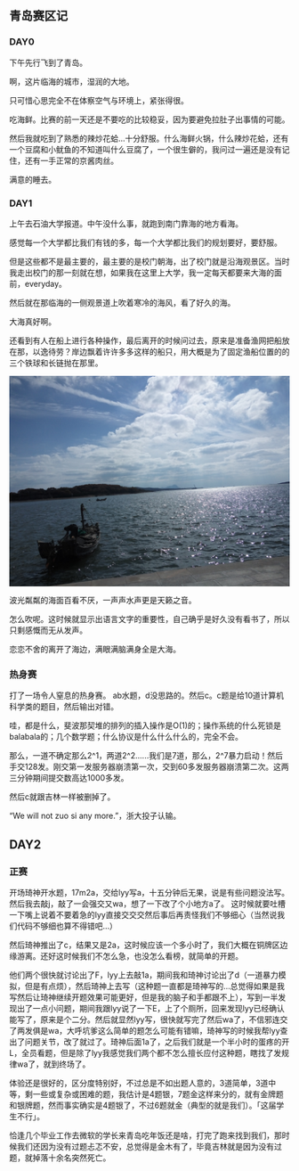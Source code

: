 ## 青岛赛区记

### DAY0

下午先行飞到了青岛。

啊，这片临海的城市，湿润的大地。

只可惜心思完全不在体察空气与环境上，紧张得很。

吃海鲜。比赛的前一天还是不要吃的比较稳妥，因为要避免拉肚子出事情的可能。

然后我就吃到了熟悉的辣炒花蛤...十分舒服。什么海鲜火锅，什么辣炒花蛤，还有一个豆腐和小鱿鱼的不知道叫什么豆腐了，一个很生僻的，我问过一遍还是没有记住，还有一手正常的京酱肉丝。

满意的睡去。

### DAY1

上午去石油大学报道。中午没什么事，就跑到南门靠海的地方看海。

感觉每一个大学都比我们有钱的多，每一个大学都比我们的规划要好，要舒服。

但是这些都不是最主要的，最主要的是校门朝海，出了校门就是沿海观景区。当时我走出校门的那一刻就在想，如果我在这里上大学，我一定每天都要来大海的面前，everyday。

然后就在那临海的一侧观景道上吹着寒冷的海风，看了好久的海。

大海真好啊。

还看到有人在船上进行各种操作，最后离开的时候问过去，原来是准备渔网把船放在那，以逸待劳？岸边飘着许许多多这样的船只，用大概是为了固定渔船位置的的三个铁球和长链抛在那里。

<div  align="center">    
<img src="https://github.com/oodtoodt/Sagaoodt.github.io/blob/master/%E6%AF%94%E8%B5%9B/%E7%AC%AC7%E6%AC%A1%E6%AF%94%E8%B5%9B/IMG_20181103_122620.jpg" alt="啊，大海"align=center />
</div>

波光粼粼的海面百看不厌，一声声水声更是天籁之音。

怎么吹呢。这时候就显示出语言文字的重要性，自己确乎是好久没有看书了，所以只剩感慨而无从发声。

恋恋不舍的离开了海边，满眼满脑满身全是大海。

### 热身赛

打了一场令人窒息的热身赛。
ab水题，d没思路的。然后c。c题是给10道计算机科学类的题目，然后输出对错。

哇，都是什么，斐波那契堆的排列的插入操作是O(1)的；操作系统的什么死锁是balabala的；几个数学题；什么协议是什么什么什么的，完全不会。

那么，一道不确定那么2^1，两道2^2......我们是7道，那么，2^7暴力启动！然后手交128发。刚交第一发服务器崩溃第一次，交到60多发服务器崩溃第二次。这两三分钟期间提交数高达1000多发。

然后c就跟吉林一样被删掉了。

“We will not zuo si any more.”，浙大投子认输。

## DAY2

### 正赛

开场琦神开水题，17m2a，交给lyy写a，十五分钟后无果，说是有些问题没法写。然后我去敲j，敲了一会强交又wa，想了一下改了个小地方a了。
这时候就要吐槽一下嘴上说着不要着急的lyy直接交交交然后事后再责怪我们不够细心（当然说我们代码不够细也算不得错吧...）

然后琦神推出了c，结果又是2a，这时候应该一个多小时了，我们大概在铜牌区边缘游离。还好这时候我们不怎么急，也没怎么看榜，就简单的开题。

他们两个很快就讨论出了F，lyy上去敲1a，期间我和琦神讨论出了d（一道暴力模拟，但是有点烦），然后琦神上去写（这种题一直都是琦神写的...总觉得如果是我写然后让琦神继续开题效果可能更好，但是我的脑子和手都跟不上），写到一半发现出了一点小问题，期间我跟lyy说了一下E，上了个厕所，回来发现lyy已经确认能写了，原来是个二分。然后就显然lyy写，很快就写完了然后wa了，不信邪连交了两发俱是wa，大呼坑爹这么简单的题怎么可能有错嘛，琦神写的时候我帮lyy查出了问题关节，改了就过了。琦神后面1a了，之后我们就是一个半小时的蛋疼的开L，全员看题，但是除了lyy我感觉我们两个都不怎么擅长应付这种题，瞎找了发规律wa了，就到终场了。

体验还是很好的，区分度特别好，不过总是不如出题人意的，3道简单，3道中等，剩一些或复杂或困难的题，我估计是4题银，7题金这样来分的，就有金牌题和银牌题，然而事实确实是4题银了，不过6题就金（典型的就是我们）。「这届学生不行」。

恰逢几个毕业工作去微软的学长来青岛吃年饭还是啥，打完了跑来找到我们，那时候我们还因为没有过题忐忑不安，总觉得是金木有了，毕竟吉林就是因为没有过题，就掉落十余名突然死亡。



















